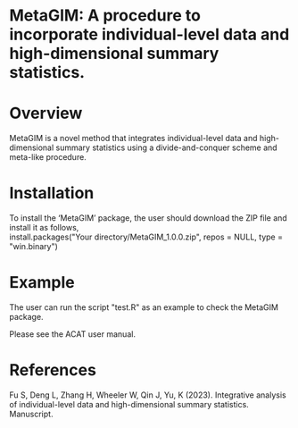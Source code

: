 # MetaGIM: A procedure to incorporate individual-level data and high-dimensional summary statistics.

# Overview
MetaGIM is a novel method that integrates individual-level data and high-dimensional summary statistics using a divide-and-conquer scheme and meta-like procedure.

# Installation
To install the ‘MetaGIM’ package, the user should download the ZIP file and install it as follows,\
install.packages("Your directory/MetaGIM_1.0.0.zip", repos = NULL, type = "win.binary")

# Example
The user can run the script "test.R" as an example to check the MetaGIM package.

Please see the ACAT user manual.


# References
Fu S, Deng L, Zhang H, Wheeler W, Qin J, Yu, K (2023). Integrative analysis of individual-level data and high-dimensional summary statistics. Manuscript. 
